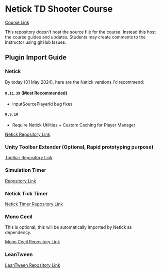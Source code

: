 # Netick TD Shooter Course
[Course Link](https://www.udemy.com/course/learn-to-create-a-competitive-shooter-in-unity-using-netick)

This repository doesn't host the source file for the course. Instead this host the course guides and updates. Students may create comments to the instructor using gitHub Issues.

## Plugin Import Guide

### Netick
By today (01 May 2024), here are the Netick versions I'd recommend:
#### `0.11.39` (Most Recommended)
- InputSourcePlayerId bug fixes

#### `0.9.10`
- Require Netick Utilities + Custom Caching for Player Manager

[Netick Repository Link](https://github.com/karrarrahim/NetickForUnity)

### Unity Toolbar Extender (Optional, Rapid prototyping purpose)
[Toolbar Repository Link](https://github.com/marijnz/unity-toolbar-extender)

### Simulation Timer
[Repository Link](https://github.com/StinkySteak/Unity-Simulation-Timer)

### Netick Tick Timer
[Netick Timer Repository Link](https://github.com/StinkySteak/netick-ticktimer)

### Mono Cecil
This is optional, this will be automatically imported by Netick as dependency.

[Mono Cecil Repository Link](https://docs.unity3d.com/Packages/com.unity.nuget.mono-cecil@1.11/manual/index.html)

### LeanTween
[LeanTween Repository Link](https://github.com/JohannesDeml/LeanTween)
